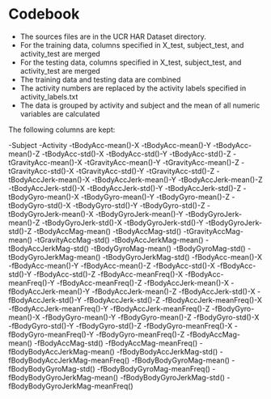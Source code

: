 Codebook
=================

- The sources files are in the UCR HAR Dataset directory.
- For the training data, columns specified in X_test, subject_test, and activity_test are merged
- For the testing data, columns specified in X_test, subject_test, and activity_test are merged
- The training data and testing data are combined
- The activity numbers are replaced by the activity labels specified in activity_labels.txt
- The data is grouped by activity and subject and the mean of all numeric variables are calculated

The following columns are kept:

 -Subject
 -Activity
 -tBodyAcc-mean()-X
 -tBodyAcc-mean()-Y
 -tBodyAcc-mean()-Z
 -tBodyAcc-std()-X
 -tBodyAcc-std()-Y
 -tBodyAcc-std()-Z
 -tGravityAcc-mean()-X
 -tGravityAcc-mean()-Y
 -tGravityAcc-mean()-Z
 -tGravityAcc-std()-X
 -tGravityAcc-std()-Y
 -tGravityAcc-std()-Z
 -tBodyAccJerk-mean()-X
 -tBodyAccJerk-mean()-Y
 -tBodyAccJerk-mean()-Z
 -tBodyAccJerk-std()-X
 -tBodyAccJerk-std()-Y
 -tBodyAccJerk-std()-Z
 -tBodyGyro-mean()-X
 -tBodyGyro-mean()-Y
 -tBodyGyro-mean()-Z
 -tBodyGyro-std()-X
 -tBodyGyro-std()-Y
 -tBodyGyro-std()-Z
 -tBodyGyroJerk-mean()-X
 -tBodyGyroJerk-mean()-Y
 -tBodyGyroJerk-mean()-Z
 -tBodyGyroJerk-std()-X
 -tBodyGyroJerk-std()-Y
 -tBodyGyroJerk-std()-Z
 -tBodyAccMag-mean()
 -tBodyAccMag-std()
 -tGravityAccMag-mean()
 -tGravityAccMag-std()
 -tBodyAccJerkMag-mean()
 -tBodyAccJerkMag-std()
 -tBodyGyroMag-mean()
 -tBodyGyroMag-std()
 -tBodyGyroJerkMag-mean()
 -tBodyGyroJerkMag-std()
 -fBodyAcc-mean()-X
 -fBodyAcc-mean()-Y
 -fBodyAcc-mean()-Z
 -fBodyAcc-std()-X
 -fBodyAcc-std()-Y
 -fBodyAcc-std()-Z
 -fBodyAcc-meanFreq()-X
 -fBodyAcc-meanFreq()-Y
 -fBodyAcc-meanFreq()-Z
 -fBodyAccJerk-mean()-X
 -fBodyAccJerk-mean()-Y
 -fBodyAccJerk-mean()-Z
 -fBodyAccJerk-std()-X
 -fBodyAccJerk-std()-Y
 -fBodyAccJerk-std()-Z
 -fBodyAccJerk-meanFreq()-X
 -fBodyAccJerk-meanFreq()-Y
 -fBodyAccJerk-meanFreq()-Z
 -fBodyGyro-mean()-X
 -fBodyGyro-mean()-Y
 -fBodyGyro-mean()-Z
 -fBodyGyro-std()-X
 -fBodyGyro-std()-Y
 -fBodyGyro-std()-Z
 -fBodyGyro-meanFreq()-X
 -fBodyGyro-meanFreq()-Y
 -fBodyGyro-meanFreq()-Z
 -fBodyAccMag-mean()
 -fBodyAccMag-std()
 -fBodyAccMag-meanFreq()
 -fBodyBodyAccJerkMag-mean()
 -fBodyBodyAccJerkMag-std()
 -fBodyBodyAccJerkMag-meanFreq()
 -fBodyBodyGyroMag-mean()
 -fBodyBodyGyroMag-std()
 -fBodyBodyGyroMag-meanFreq()
 -fBodyBodyGyroJerkMag-mean()
 -fBodyBodyGyroJerkMag-std()
 -fBodyBodyGyroJerkMag-meanFreq()
